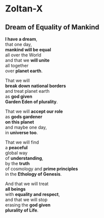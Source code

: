 # Zoltan-X  

## Dream of Equality of Mankind  

**I have a dream**,  
that one day,  
**mankind will be equal**  
all over the World  
and that we **will unite**  
all together  
over **planet earth**.  
  
That we will  
**break down national borders**  
and treat planet earth  
as **god given**  
**Garden Eden of plurality**.  
  
That we will **accept our role**  
as **gods gardener**  
**on this planet**  
and maybe one day,  
in **universe too**.  
  
That we will find  
a **peaceful**  
global way  
of **understanding**,  
by the **truth**  
of cosmology and **prime principles**  
in the **Ethology of Genesis**.  
  
And that we will treat  
**all beings**  
with **equality and respect**,  
and that we will stop  
erasing the **god given**  
**plurality of Life**.  

